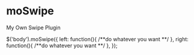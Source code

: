 # moSwipe
My Own Swipe Plugin

$('body').moSwipe({
  left: function(){ /**do whatever you want **/ },
  right: function(){ /**do whatever you want **/ },
});
